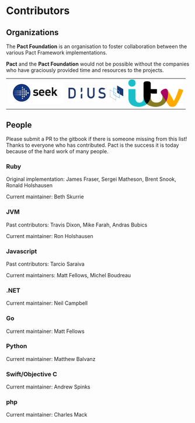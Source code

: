 # Contributors

## Organizations

The **Pact Foundation** is an organisation to foster collaboration between the various Pact Framework implementations.

**Pact** and the **Pact Foundation** would not be possible without the companies who have graciously provided time and resources to the projects.

<div style="text-align:center">
<table style="width:500; margin:auto">
  <tbody>
    <tr style="border:none; background:none">
      <td style="border:none; vertical-align: middle"><img src="../media/logos/seek.jpg" alt="SEEK Jobs Logo"></td>
      <td style="border:none; vertical-align: middle"><img src="../media/logos/dius.png" alt="DiUS Logo"></td>
      <td style="border:none; vertical-align: middle"><img src="../media/logos/itv.png" alt="ITV"></td>
    </tr>
  </tbody>
</table>
</div>

## People

Please submit a PR to the gitbook if there is someone missing from this list! Thanks to everyone who has contributed. Pact is the success it is today because of the hard work of many people.

### Ruby

Original implementation: James Fraser, Sergei Matheson, Brent Snook, Ronald Holshausen

Current maintainer: Beth Skurrie

### JVM

Past contributors: Travis Dixon, Mike Farah, Andras Bubics

Current maintainer: Ron Holshausen

### Javascript

Past contributors: Tarcio Saraiva

Current maintainers: Matt Fellows, Michel Boudreau

### .NET

Current maintainer: Neil Campbell

### Go

Current maintainer: Matt Fellows

### Python

Current maintainer: Matthew Balvanz

### Swift/Objective C

Current maintainer: Andrew Spinks

### php

Current maintainer: Charles Mack
